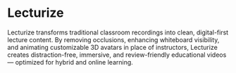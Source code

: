 # Lecturize
Lecturize transforms traditional classroom recordings into clean, digital-first lecture content. By removing occlusions, enhancing whiteboard visibility, and animating customizable 3D avatars in place of instructors, Lecturize creates distraction-free, immersive, and review-friendly educational videos — optimized for hybrid and online learning.
